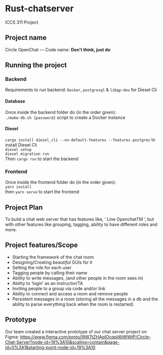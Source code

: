 # Rust-chatserver
ICCS 311 Project <br/>
## Project name
Circle OpenChat  — Code name: <b>Don’t think, just do </b>

## Running the project
### Backend
Requirements to run backend: `Docker`, `postgresql` & `libqp-dev` for Diesel Cli <br/>
#### Database
Once inside the backend folder do (in the order given): <br/>
`./make-db.sh {password}` script to create a Docker instance <br/>
#### Diesel
`cargo install diesel_cli --no-default-features --features postgres` to install Diesel Cli <br/>
`diesel setup` <br/>
`diesel migration run` <br/>
Then `cargo run` to start the backend

### Frontend
Once inside the frontend folder do (in the order given): <br/>
`yarn install` <br/>
then `yarn serve` to start the frontend
  
## Project Plan
To build a chat web server that has features like, ‘ Line OpenchatTM ‘,  but with other features like grouping, tagging, ability to have different roles and more. <br/>
  
## Project features/Scope
* Starting the framework of the chat room
* Designing/Creating *beautiful* GUIs for it
* Setting the role for each user
* Tagging people by calling their name
* Ability to write messages, (and other people in the room sees in)
* Ability to ‘login’ as an instructor/TA
* Inviting people to a group via code and/or link
* Ability to connect and access a room and remove people
* Persistent messages in a room (storing all the messages in a db and the ability to parse everything back when the room is restarted)

## Prototype
Our team created a interactive prototype of our chat server project on Figma:
https://www.figma.com/proto/l9W7tZHApIOcqplj6tWWtP/Circle-Chat-Server?node-id=19%3A10&scaling=contain&page-id=0%3A1&starting-point-node-id=19%3A10
